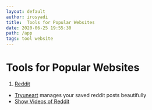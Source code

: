 ```yaml
---
layout: default
author: irosyadi
title:  Tools for Popular Websites
date: 2020-06-25 19:55:30
path: /app
tags: tool website
---
```


# Tools for Popular Websites

1. [Reddit](https://old.reddit.com/)
  - [Tryuneart](https://app.tryunearth.com/) manages your saved reddit posts beautifully
  - [Show Videos of Reddit](https://arbazsiddiqui.github.io/rSlashVideos/)

